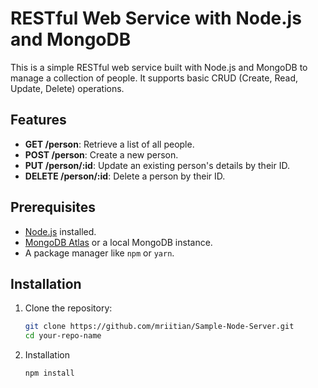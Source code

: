 # RESTful Web Service with Node.js and MongoDB

This is a simple RESTful web service built with Node.js and MongoDB to manage a collection of people. It supports basic CRUD (Create, Read, Update, Delete) operations.

## Features
- **GET /person**: Retrieve a list of all people.
- **POST /person**: Create a new person.
- **PUT /person/:id**: Update an existing person's details by their ID.
- **DELETE /person/:id**: Delete a person by their ID.

## Prerequisites
- [Node.js](https://nodejs.org/) installed.
- [MongoDB Atlas](https://www.mongodb.com/cloud/atlas) or a local MongoDB instance.
- A package manager like `npm` or `yarn`.

## Installation

1. Clone the repository:
   ```bash
   git clone https://github.com/mriitian/Sample-Node-Server.git
   cd your-repo-name
   ```
2. Installation
   ```bash
   npm install
   ```
